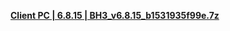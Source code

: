 **[ Client PC | 6.8.15 | BH3_v6.8.15_b1531935f99e.7z ](https://bh3rd-beta.bh3.com/ptpublic/Beta/20230630111010_MougMRJjlQhwuLcs/BH3_v6.8.15_b1531935f99e.7z)**
